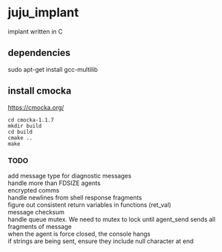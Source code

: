 # juju_implant
implant written in C

## dependencies
sudo apt-get install gcc-multilib

## install cmocka

https://cmocka.org/
```
cd cmocka-1.1.7
mkdir build
cd build
cmake ..
make
```


### TODO
add message type for diagnostic messages  
handle more than FDSIZE agents  
encrypted comms  
handle newlines from shell response fragments  
figure out consistent return variables in functions (ret_val)  
message checksum  
handle queue mutex. We need to mutex to lock until agent_send sends all fragments of message  
when the agent is force closed, the console hangs  
if strings are being sent, ensure they include null character at end  